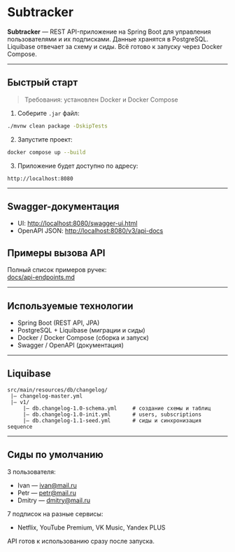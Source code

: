 # Subtracker

**Subtracker** — REST API-приложение на Spring Boot для управления пользователями и их подписками. Данные хранятся в PostgreSQL. Liquibase отвечает за схему и сиды. Всё готово к запуску через Docker Compose.

---

## Быстрый старт

> Требования: установлен Docker и Docker Compose

1. Соберите `.jar` файл:
```bash
./mvnw clean package -DskipTests
```

2. Запустите проект:
```bash
docker compose up --build
```

3. Приложение будет доступно по адресу:
```
http://localhost:8080
```

---

## Swagger-документация

- UI: [http://localhost:8080/swagger-ui.html](http://localhost:8080/swagger-ui.html)
- OpenAPI JSON: [http://localhost:8080/v3/api-docs](http://localhost:8080/v3/api-docs)

## Примеры вызова API

Полный список примеров ручек:  
[docs/api-endpoints.md](docs/api-endpoints.md)

---

## Используемые технологии

- Spring Boot (REST API, JPA)
- PostgreSQL + Liquibase (миграции и сиды)
- Docker / Docker Compose (сборка и запуск)
- Swagger / OpenAPI (документация)

---

## Liquibase

```
src/main/resources/db/changelog/
 |— changelog-master.yml
 |— v1/
     |— db.changelog-1.0-schema.yml     # создание схемы и таблиц
     |— db.changelog-1.0-init.yml       # users, subscriptions
     |— db.changelog-1.1-seed.yml       # сиды и синхронизация sequence
```

---

## Сиды по умолчанию

3 пользователя:
- Ivan — ivan@mail.ru
- Petr — petr@mail.ru
- Dmitry — dmitry@mail.ru

7 подписок на разные сервисы:
- Netflix, YouTube Premium, VK Music, Yandex PLUS

API готов к использованию сразу после запуска.
